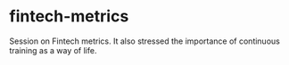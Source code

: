 # fintech-metrics
Session on Fintech metrics. It also stressed the importance of continuous training as a way of life.
